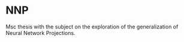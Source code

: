 # NNP
Msc thesis with the subject on the exploration of the generalization of Neural Network Projections.
